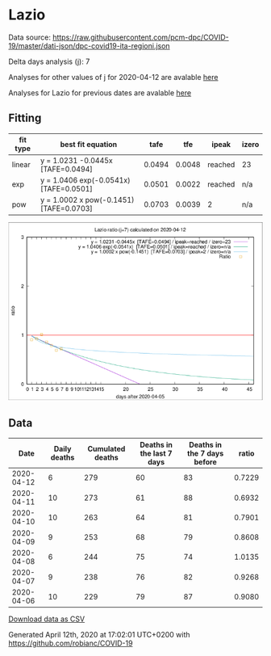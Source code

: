 # Lazio

Data source: https://raw.githubusercontent.com/pcm-dpc/COVID-19/master/dati-json/dpc-covid19-ita-regioni.json

Delta days analysis (j): 7

Analyses for other values of j for 2020-04-12 are avalable [here](../2020-04-12/README.md)

Analyses for Lazio for previous dates are avalable [here](../README.md)

## Fitting 
|fit type|best fit equation|tafe|tfe|ipeak|izero|
|-------|-----|--------|------|---|---|
|linear|y = 1.0231 -0.0445x  [TAFE=0.0494]|0.0494|0.0048|reached|23|
|exp|y = 1.0406 exp(-0.0541x)  [TAFE=0.0501]|0.0501|0.0022|reached|n/a|
|pow|y = 1.0002 x pow(-0.1451)  [TAFE=0.0703]|0.0703|0.0039|2|n/a|

![Plot](COVID-19_lazio_j7_2020-04-12.png)

## Data
|Date|Daily deaths|Cumulated deaths|Deaths in the last 7 days|Deaths in the 7 days before|ratio|
|----|----------|-----------|-------|--------------------|-----|
|2020-04-12|6|279|60|83|0.7229|
|2020-04-11|10|273|61|88|0.6932|
|2020-04-10|10|263|64|81|0.7901|
|2020-04-09|9|253|68|79|0.8608|
|2020-04-08|6|244|75|74|1.0135|
|2020-04-07|9|238|76|82|0.9268|
|2020-04-06|10|229|79|87|0.9080|

[Download data as CSV](COVID-19_lazio_j7_2020-04-12.csv)

Generated April 12th, 2020 at 17:02:01 UTC+0200 with https://github.com/robianc/COVID-19
